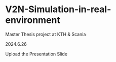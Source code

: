 # V2N-Simulation-in-real-environment

Master Thesis project at KTH & Scania

2024.6.26

Upload the Presentation Slide
